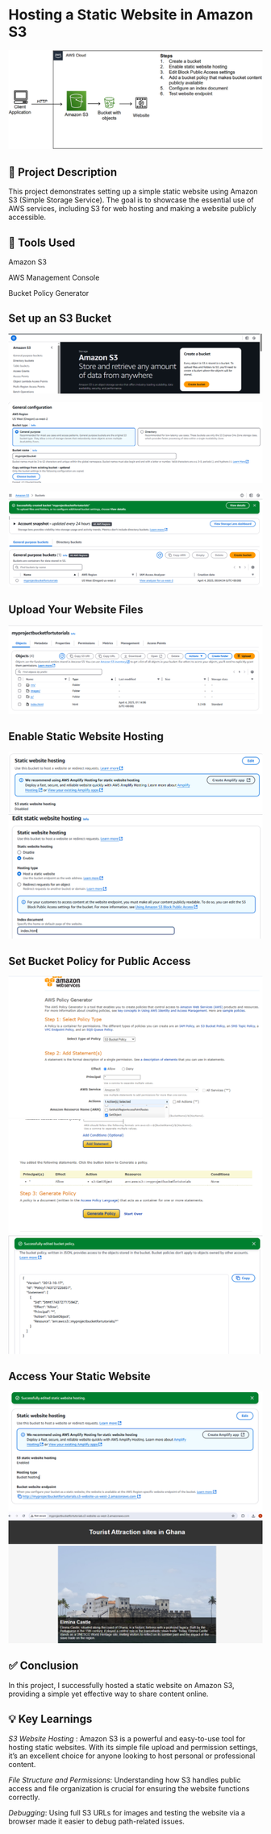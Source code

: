 # Hosting a Static Website in Amazon S3

![Amazon S3](./images/websites3.png)

## 📌 Project Description
This project demonstrates setting up a simple static website using Amazon S3 (Simple Storage Service). The goal is to showcase the essential use of AWS services, including S3 for web hosting and making a website publicly accessible.

## 🧰 Tools Used
Amazon S3

AWS Management Console

Bucket Policy Generator

## Set up an S3 Bucket

![Amazon S3](./images/createbucket.png) 

![Amazon S3](./images/bucketname.png) 

![Amazon S3](./images/createdbucket.png) 

## Upload Your Website Files
![Amazon S3](./images/uploadwebdocs.png)

## Enable Static Website Hosting
![Amazon S3](./images/disablestatic.png)
![Amazon S3](./images/enablestatic.png)

## Set Bucket Policy for Public Access
![Amazon S3](./images/genpolicy1.png)
![Amazon S3](./images/genpolicy2.png)
![Amazon S3](./images/succespolicy.png)

## Access Your Static Website
![Amazon S3](./images/bucketendpoint.png)
![Amazon S3](./images/websitesucess.png)


## ✅ Conclusion
In this project, I successfully hosted a static website on Amazon S3, providing a simple yet effective way to share content online. 

##  💡 Key Learnings 
*S3 Website Hosting* : Amazon S3 is a powerful and easy-to-use tool for hosting static websites. With its simple file upload and permission settings, it’s an excellent choice for anyone looking to host personal or professional content.

*File Structure and Permissions*: Understanding how S3 handles public access and file organization is crucial for ensuring the website functions correctly.

*Debugging*: Using full S3 URLs for images and testing the website via a browser made it easier to debug path-related issues.